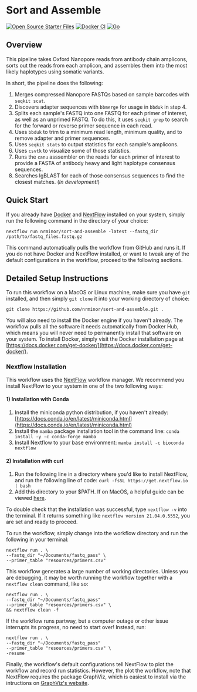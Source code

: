 # Sort and Assemble
[![Open Source Starter Files](https://github.com/nrminor/sort-and-assemble/actions/workflows/open-source-starter.yaml/badge.svg)](https://github.com/nrminor/sort-and-assemble/actions/workflows/open-source-starter.yaml) [![Docker CI](https://github.com/nrminor/sort-and-assemble/actions/workflows/docker-image.yaml/badge.svg)](https://github.com/sort-and-assemble/ALPINE/actions/workflows/docker-image.yaml) [![Go](https://github.com/nrminor/sort-and-assemble/actions/workflows/go.yml/badge.svg)](https://github.com/nrminor/sort-and-assemble/actions/workflows/go.yml)

## Overview
This pipeline takes Oxford Nanopore reads from antibody chain amplicons, sorts out the reads from each amplicon, and assembles them into the most likely haplotypes using somatic variants.

In short, the pipeline does the following:
1. Merges compressed Nanopore FASTQs based on sample barcodes with `seqkit scat`.
2. Discovers adapter sequences with `bbmerge` for usage in `bbduk` in step 4.
3. Splits each sample's FASTQ into one FASTQ for each primer of interest, as well as an unprimed FASTQ. To do this, it uses `seqkit grep` to search for the forward or reverse primer sequence in each read.
4. Uses `bbduk` to trim to a minimum read length, minimum quality, and to remove adapter and primer sequences.
5. Uses `seqkit stats` to output statistics for each sample's amplicons.
6. Uses `csvtk` to visualize some of those statistics.
7. Runs the `canu` asssembler on the reads for each primer of interest to provide a FASTA of antibody heavy and light haplotype consensus sequences.
8. Searches IgBLAST for each of those consensus sequences to find the closest matches. (*In development!*)

## Quick Start

If you already have [Docker](https://www.docker.com/get-started/) and [NextFlow](https://www.nextflow.io/) installed on your system, simply run the following command in the directory of your choice:

```
nextflow run nrminor/sort-and-assemble -latest --fastq_dir /path/to/fastq_files.fastq.gz
```

This command automatically pulls the workflow from GitHub and runs it. If you do not have Docker and NextFlow installed, or want to tweak any of the default configurations in the workflow, proceed to the following sections.

## Detailed Setup Instructions

To run this workflow on a MacOS or Linux machine, make sure you have `git` installed, and then simply `git clone` it into your working directory of choice:

```
git clone https://github.com/nrminor/sort-and-assemble.git .
```

You will also need to install the Docker engine if you haven't already. The workflow pulls all the software it needs automatically from Docker Hub, which means you will never need to permanently install that software on your system. To install Docker, simply visit the Docker installation page at [https://docs.docker.com/get-docker/](https://docs.docker.com/get-docker/).

### Nextflow Installation

This workflow uses the [NextFlow](https://www.nextflow.io/) workflow manager. We recommend you install NextFlow to your system in one of the two following ways:

#### 1) Installation with Conda

1. Install the miniconda python distribution, if you haven't already: [https://docs.conda.io/en/latest/miniconda.html](https://docs.conda.io/en/latest/miniconda.html)
2. Install the `mamba` package installation tool in the command line:
   `conda install -y -c conda-forge mamba`
3. Install Nextflow to your base environment:
   `mamba install -c bioconda nextflow `

#### 2) Installation with curl

1. Run the following line in a directory where you'd like to install NextFlow, and run the following line of code:
   `curl -fsSL https://get.nextflow.io | bash`
2. Add this directory to your $PATH. If on MacOS, a helpful guide can be viewed [here](https://www.architectryan.com/2012/10/02/add-to-the-path-on-mac-os-x-mountain-lion/).

To double check that the installation was successful, type `nextflow -v` into the terminal. If it returns something like `nextflow version 21.04.0.5552`, you are set and ready to proceed.

To run the workflow, simply change into the workflow directory and run the following in your terminal:

```
nextflow run . \
--fastq_dir "~/Documents/fastq_pass" \
--primer_table "resources/primers.csv"
```

This workflow generates a large number of working directories. Unless you are debugging, it may be worth running the workflow together with a `nextflow clean` command, like so:

```
nextflow run . \
--fastq_dir "~/Documents/fastq_pass"
--primer_table "resources/primers.csv" \
&& nextflow clean -f 
```

If the workflow runs partway, but a computer outage or other issue interrupts its progress, no need to start over! Instead, run:

```
nextflow run . \
--fastq_dir "~/Documents/fastq_pass"
--primer_table "resources/primers.csv" \
-resume
```

Finally, the workflow's default configurations tell NextFlow to plot the workflow and record run statistics. However, the plot the workflow, note that NextFlow requires the package GraphViz, which is easiest to install via the intructions on [GraphViz's website](https://graphviz.org/download/).
